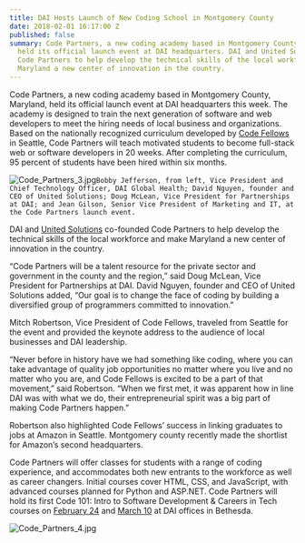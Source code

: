 ```yaml
---
title: DAI Hosts Launch of New Coding School in Montgomery County
date: 2018-02-01 16:17:00 Z
published: false
summary: Code Partners, a new coding academy based in Montgomery County, Maryland,
  held its official launch event at DAI headquarters. DAI and United Solutions co-founded
  Code Partners to help develop the technical skills of the local workforce and make
  Maryland a new center of innovation in the country.
---
```


Code Partners, a new coding academy based in Montgomery County, Maryland, held its official launch event at DAI headquarters this week. The academy is designed to train the next generation of software and web developers to meet the hiring needs of local business and organizations. Based on the nationally recognized curriculum developed by [Code Fellows](https://www.codefellows.org/) in Seattle, Code Partners will teach motivated students to become full-stack web or software developers in 20 weeks. After completing the curriculum, 95 percent of students have been hired within six months.

![Code_Partners_3.jpg](/uploads/Code_Partners_3.jpg)`Bobby Jefferson, from left, Vice President and Chief Technology Officer, DAI Global Health; David Nguyen, founder and CEO of United Solutions; Doug McLean, Vice President for Partnerships at DAI; and Jean Gilson, Senior Vice President of Marketing and IT, at the Code Partners launch event.`

DAI and [United Solutions](http://www.unitedsolutions.biz/Portal/WebPage.html?objectID=27669&referenceID=27669&referenceType=Object) co-founded Code Partners to help develop the technical skills of the local workforce and make Maryland a new center of innovation in the country.

“Code Partners will be a talent resource for the private sector and government in the county and the region,” said Doug McLean, Vice President for Partnerships at DAI. David Nguyen, founder and CEO of United Solutions added, “Our goal is to change the face of coding by building a diversified group of programmers committed to innovation.”

Mitch Robertson, Vice President of Code Fellows, traveled from Seattle for the event and provided the keynote address to the audience of local businesses and DAI leadership.

“Never before in history have we had something like coding, where you can take advantage of quality job opportunities no matter where you live and no matter who you are, and Code Fellows is excited to be a part of that movement,” said Robertson. “When we first met, it was apparent how in line DAI was with what we do, their entrepreneurial spirit was a big part of making Code Partners happen.”

Robertson also highlighted Code Fellows’ success in linking graduates to jobs at Amazon in Seattle. Montgomery county recently made the shortlist for Amazon’s second headquarters.

Code Partners will offer classes for students with a range of coding experience, and accommodates both new entrants to the workforce as well as career changers. Initial courses cover HTML, CSS, and JavaScript, with advanced courses planned for Python and ASP.NET. Code Partners will hold its first Code 101: Intro to Software Development & Careers in Tech courses on [February 24](https://www.eventbrite.com/e/code-101-intro-to-software-development-careers-in-tech-tickets-42538303210?aff=dainews) and [March 10](https://www.eventbrite.com/e/code-101-intro-to-software-development-careers-in-tech-tickets-42718463073?aff=dainews) at DAI offices in Bethesda.

![Code_Partners_4.jpg](/uploads/Code_Partners_4.jpg)